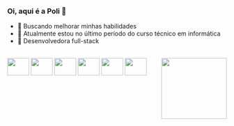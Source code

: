 ### Oi, aqui é a Poli 👻

- 🌱 Buscando melhorar minhas habilidades
- 👾 Atualmente estou no último período do curso técnico em informática  
- 🤯 Desenvolvedora full-stack


<div style="display:inline_block"><br/>
  <img align='center' height='40' width='50' src="https://cdn.jsdelivr.net/gh/devicons/devicon@latest/icons/python/python-original.svg" />
  <img align='center' height='40' width='50' src="https://cdn.jsdelivr.net/gh/devicons/devicon@latest/icons/javascript/javascript-original.svg" />
  <img align='center' height='40' width='50' src="https://cdn.jsdelivr.net/gh/devicons/devicon@latest/icons/html5/html5-original.svg" />
  <img align='center' height='40' width='50' src="https://cdn.jsdelivr.net/gh/devicons/devicon@latest/icons/css3/css3-original.svg" />
  <img align='center' height='40' width='50' src="https://devicons.dev.br/icons?icon=Django&theme=light" />
  <img align='center' height='40' width='50' src="https://cdn.jsdelivr.net/gh/devicons/devicon@latest/icons/php/php-original.svg" />
  <img align= 'right' height='140' width='150' src = 'https://media1.tenor.com/m/c3j666xF3SUAAAAC/ghostface-love.gif'/>
</div>

##

